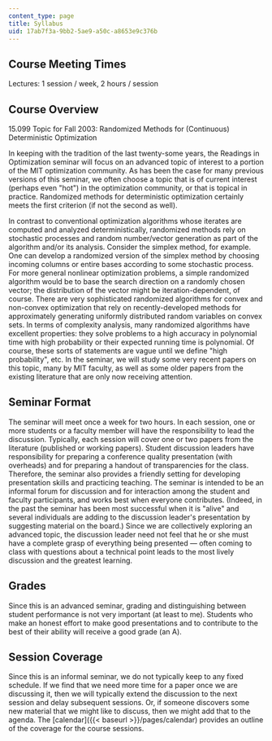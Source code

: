 ```yaml
---
content_type: page
title: Syllabus
uid: 17ab7f3a-9bb2-5ae9-a50c-a8653e9c376b
---
```


Course Meeting Times
--------------------

Lectures: 1 session / week, 2 hours / session

Course Overview
---------------

15.099 Topic for Fall 2003: Randomized Methods for (Continuous) Deterministic Optimization

In keeping with the tradition of the last twenty-some years, the Readings in Optimization seminar will focus on an advanced topic of interest to a portion of the MIT optimization community. As has been the case for many previous versions of this seminar, we often choose a topic that is of current interest (perhaps even "hot") in the optimization community, or that is topical in practice. Randomized methods for deterministic optimization certainly meets the first criterion (if not the second as well).

In contrast to conventional optimization algorithms whose iterates are computed and analyzed deterministically, randomized methods rely on stochastic processes and random number/vector generation as part of the algorithm and/or its analysis. Consider the simplex method, for example. One can develop a randomized version of the simplex method by choosing incoming columns or entire bases according to some stochastic process. For more general nonlinear optimization problems, a simple randomized algorithm would be to base the search direction on a randomly chosen vector; the distribution of the vector might be iteration-dependent, of course. There are very sophisticated randomized algorithms for convex and non-convex optimization that rely on recently-developed methods for approximately generating uniformly distributed random variables on convex sets. In terms of complexity analysis, many randomized algorithms have excellent properties: they solve problems to a high accuracy in polynomial time with high probability or their expected running time is polynomial. Of course, these sorts of statements are vague until we define "high probability", etc. In the seminar, we will study some very recent papers on this topic, many by MIT faculty, as well as some older papers from the existing literature that are only now receiving attention.

Seminar Format
--------------

The seminar will meet once a week for two hours. In each session, one or more students or a faculty member will have the responsibility to lead the discussion. Typically, each session will cover one or two papers from the literature (published or working papers). Student discussion leaders have responsibility for preparing a conference quality presentation (with overheads) and for preparing a handout of transparencies for the class. Therefore, the seminar also provides a friendly setting for developing presentation skills and practicing teaching. The seminar is intended to be an informal forum for discussion and for interaction among the student and faculty participants, and works best when everyone contributes. (Indeed, in the past the seminar has been most successful when it is "alive" and several individuals are adding to the discussion leader's presentation by suggesting material on the board.) Since we are collectively exploring an advanced topic, the discussion leader need not feel that he or she must have a complete grasp of everything being presented — often coming to class with questions about a technical point leads to the most lively discussion and the greatest learning.

Grades
------

Since this is an advanced seminar, grading and distinguishing between student performance is not very important (at least to me). Students who make an honest effort to make good presentations and to contribute to the best of their ability will receive a good grade (an A).

Session Coverage
----------------

Since this is an informal seminar, we do not typically keep to any fixed schedule. If we find that we need more time for a paper once we are discussing it, then we will typically extend the discussion to the next session and delay subsequent sessions. Or, if someone discovers some new material that we might like to discuss, then we might add that to the agenda. The [calendar]({{< baseurl >}}/pages/calendar) provides an outline of the coverage for the course sessions.